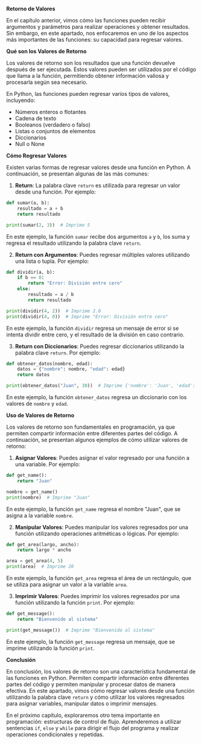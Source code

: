 **Retorno de Valores**

En el capítulo anterior, vimos cómo las funciones pueden recibir argumentos y parámetros para realizar operaciones y obtener resultados. Sin embargo, en este apartado, nos enfocaremos en uno de los aspectos más importantes de las funciones: su capacidad para regresar valores.

**Qué son los Valores de Retorno**

Los valores de retorno son los resultados que una función devuelve después de ser ejecutada. Estos valores pueden ser utilizados por el código que llama a la función, permitiendo obtener información valiosa y procesarla según sea necesario.

En Python, las funciones pueden regresar varios tipos de valores, incluyendo:

* Números enteros o flotantes
* Cadena de texto
* Booleanos (verdadero o falso)
* Listas o conjuntos de elementos
* Diccionarios
* Null o None

**Cómo Regresar Valores**

Existen varias formas de regresar valores desde una función en Python. A continuación, se presentan algunas de las más comunes:

1. **Return**: La palabra clave `return` es utilizada para regresar un valor desde una función. Por ejemplo:
```python
def sumar(a, b):
    resultado = a + b
    return resultado

print(sumar(2, 3))  # Imprime 5
```
En este ejemplo, la función `sumar` recibe dos argumentos `a` y `b`, los suma y regresa el resultado utilizando la palabra clave `return`.

2. **Return con Argumentos**: Puedes regresar múltiples valores utilizando una lista o tupla. Por ejemplo:
```python
def dividir(a, b):
    if b == 0:
        return "Error: División entre cero"
    else:
        resultado = a / b
        return resultado

print(dividir(4, 2))  # Imprime 2.0
print(dividir(4, 0))  # Imprime "Error: División entre cero"
```
En este ejemplo, la función `dividir` regresa un mensaje de error si se intenta dividir entre cero, y el resultado de la división en caso contrario.

3. **Return con Diccionarios**: Puedes regresar diccionarios utilizando la palabra clave `return`. Por ejemplo:
```python
def obtener_datos(nombre, edad):
    datos = {"nombre": nombre, "edad": edad}
    return datos

print(obtener_datos("Juan", 30))  # Imprime {'nombre': 'Juan', 'edad': 30}
```
En este ejemplo, la función `obtener_datos` regresa un diccionario con los valores de `nombre` y `edad`.

**Uso de Valores de Retorno**

Los valores de retorno son fundamentales en programación, ya que permiten compartir información entre diferentes partes del código. A continuación, se presentan algunos ejemplos de cómo utilizar valores de retorno:

1. **Asignar Valores**: Puedes asignar el valor regresado por una función a una variable. Por ejemplo:
```python
def get_name():
    return "Juan"

nombre = get_name()
print(nombre)  # Imprime "Juan"
```
En este ejemplo, la función `get_name` regresa el nombre "Juan", que se asigna a la variable `nombre`.

2. **Manipular Valores**: Puedes manipular los valores regresados por una función utilizando operaciones aritméticas o lógicas. Por ejemplo:
```python
def get_area(largo, ancho):
    return largo * ancho

area = get_area(4, 5)
print(area)  # Imprime 20
```
En este ejemplo, la función `get_area` regresa el área de un rectángulo, que se utiliza para asignar un valor a la variable `area`.

3. **Imprimir Valores**: Puedes imprimir los valores regresados por una función utilizando la función `print`. Por ejemplo:
```python
def get_message():
    return "Bienvenido al sistema"

print(get_message())  # Imprime "Bienvenido al sistema"
```
En este ejemplo, la función `get_message` regresa un mensaje, que se imprime utilizando la función `print`.

**Conclusión**

En conclusión, los valores de retorno son una característica fundamental de las funciones en Python. Permiten compartir información entre diferentes partes del código y permiten manipular y procesar datos de manera efectiva. En este apartado, vimos cómo regresar valores desde una función utilizando la palabra clave `return` y cómo utilizar los valores regresados para asignar variables, manipular datos o imprimir mensajes.

En el próximo capítulo, exploraremos otro tema importante en programación: estructuras de control de flujo. Aprenderemos a utilizar sentencias `if`, `else` y `while` para dirigir el flujo del programa y realizar operaciones condicionales y repetidas.